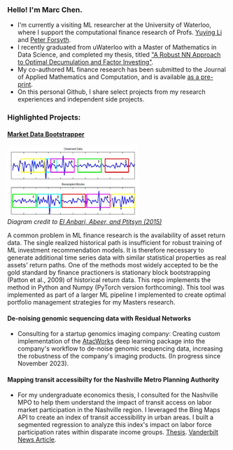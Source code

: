 ### Hello! I'm Marc Chen. 

- I'm currently a visiting ML researcher at the University of Waterloo, where I support the computational finance research of Profs. [Yuying Li](https://cs.uwaterloo.ca/~yuying/) and [Peter Forsyth](https://cs.uwaterloo.ca/~paforsyt/).
- I recently graduated from uWaterloo with a Master of Mathematics in Data Science, and completed my thesis, titled ["A Robust NN Approach to Optimal Decumulation and Factor Investing"](https://uwspace.uwaterloo.ca/handle/10012/19874).
- My co-authored ML finance research has been submitted to the Journal of Applied Mathematics and Computation, and is available [as a pre-print](https://arxiv.org/abs/2306.10582). 
- On this personal Github, I share select projects from my research experiences and independent side projects.

### Highlighted Projects:

#### [Market Data Bootstrapper](https://github.com/marcchen2/market_data_bootstrap/)  


<p>
    <img src="block_bootstrap.png" width="300"  /><br> 
    <em > Diagram credit to
<a href="https://journals.plos.org/plosone/article?id=10.1371/journal.pone.0131111">El Anbari, Abeer, and Ptitsyn (2015)</a>
</em>
</p>

A common problem in ML finance research is the availability of asset return data. The single realized historical path is insufficient for robust training of ML investment recommendation models. It is therefore necessary to generate additional time series data with similar statistical properties as real assets' return paths. One of the methods most widely accepted to be the gold standard by finance practioners is stationary block bootstrapping (Patton et al., 2009) of historical return data. This repo implements the method in Python and Numpy (PyTorch version forthcoming). This tool was implemented as part of a larger ML pipeline I implemented to create optimal portfolio management strategies for my Masters research.


#### De-noising genomic sequencing data with Residual Networks
- Consulting for a startup genomics imaging company: Creating custom implementation of the [AtacWorks](https://github.com/NVIDIA-Genomics-Research/AtacWorks) deep learning package into the company's workflow to de-noise genomic sequencing data, increasing the robustness of the company's imaging products. (In progress since November 2023).

#### Mapping transit accessibilty for the Nashville Metro Planning Authority 
-  For my undergraduate economics thesis, I consulted for the Nashville MPO to help them understand the impact of transit access on labor market participation in the Nashville region. I leveraged the Bing Maps API to create an index of transit accessibility in urban areas. I built a segmented regression to analyze this index's impact on labor force participation rates within disparate income groups. [Thesis](https://ir.vanderbilt.edu/handle/1803/10359). [Vanderbilt News Article](https://news.vanderbilt.edu/2017/04/28/class-of-2017-marc-chen/).
